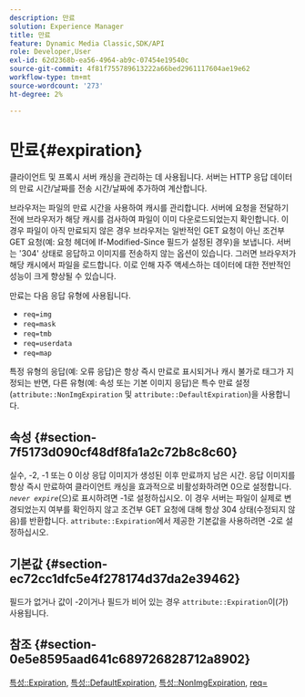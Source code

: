 ```yaml
---
description: 만료
solution: Experience Manager
title: 만료
feature: Dynamic Media Classic,SDK/API
role: Developer,User
exl-id: 62d2368b-ea56-4964-ab9c-07454e19540c
source-git-commit: 4f81f755789613222a66bed2961117604ae19e62
workflow-type: tm+mt
source-wordcount: '273'
ht-degree: 2%

---
```


# 만료{#expiration}

클라이언트 및 프록시 서버 캐싱을 관리하는 데 사용됩니다. 서버는 HTTP 응답 데이터의 만료 시간/날짜를 전송 시간/날짜에 추가하여 계산합니다.

브라우저는 파일의 만료 시간을 사용하여 캐시를 관리합니다. 서버에 요청을 전달하기 전에 브라우저가 해당 캐시를 검사하여 파일이 이미 다운로드되었는지 확인합니다. 이 경우 파일이 아직 만료되지 않은 경우 브라우저는 일반적인 GET 요청이 아닌 조건부 GET 요청(예: 요청 헤더에 If-Modified-Since 필드가 설정된 경우)을 보냅니다. 서버는 &#39;304&#39; 상태로 응답하고 이미지를 전송하지 않는 옵션이 있습니다. 그러면 브라우저가 해당 캐시에서 파일을 로드합니다. 이로 인해 자주 액세스하는 데이터에 대한 전반적인 성능이 크게 향상될 수 있습니다.

만료는 다음 응답 유형에 사용됩니다.

* `req=img`
* `req=mask`
* `req=tmb`
* `req=userdata`
* `req=map`

특정 유형의 응답(예: 오류 응답)은 항상 즉시 만료로 표시되거나 캐시 불가로 태그가 지정되는 반면, 다른 유형(예: 속성 또는 기본 이미지 응답)은 특수 만료 설정(`attribute::NonImgExpiration` 및 `attribute::DefaultExpiration`)을 사용합니다.

## 속성 {#section-7f5173d090cf48df8fa1a2c72b8c8c60}

실수, -2, -1 또는 0 이상 응답 이미지가 생성된 이후 만료까지 남은 시간. 응답 이미지를 항상 즉시 만료하여 클라이언트 캐싱을 효과적으로 비활성화하려면 0으로 설정합니다. *`never expire`*(으)로 표시하려면 -1로 설정하십시오. 이 경우 서버는 파일이 실제로 변경되었는지 여부를 확인하지 않고 조건부 GET 요청에 대해 항상 304 상태(수정되지 않음)를 반환합니다. `attribute::Expiration`에서 제공한 기본값을 사용하려면 -2로 설정하십시오.

## 기본값 {#section-ec72cc1dfc5e4f278174d37da2e39462}

필드가 없거나 값이 -2이거나 필드가 비어 있는 경우 `attribute::Expiration`이(가) 사용됩니다.

## 참조 {#section-0e5e8595aad641c689726828712a8902}

[특성::Expiration](../../../../../../is-api/image-catalog/image-serving-api-ref/c-image-catalog-reference/c-attributes-reference/r-expiration.md#reference-a0bf4686425d4e00b8014c4950fb62b7), [특성::DefaultExpiration](../../../../../../is-api/image-catalog/image-serving-api-ref/c-image-catalog-reference/c-attributes-reference/r-defaultexpiration.md#reference-0526166fab654fceb243b75d1ea4f0cf), [특성::NonImgExpiration](../../../../../../is-api/image-catalog/image-serving-api-ref/c-image-catalog-reference/c-attributes-reference/r-nonimgexpiration.md#reference-a8066cd0d24b4ea98100ade4821f1f9d), [req=](../../../../../../is-api/http-ref/image-serving-api-ref/c-http-protocol-reference/c-command-reference/r-req/r-req.md#reference-907cdb4a97034db7ad94695f25552e76)
